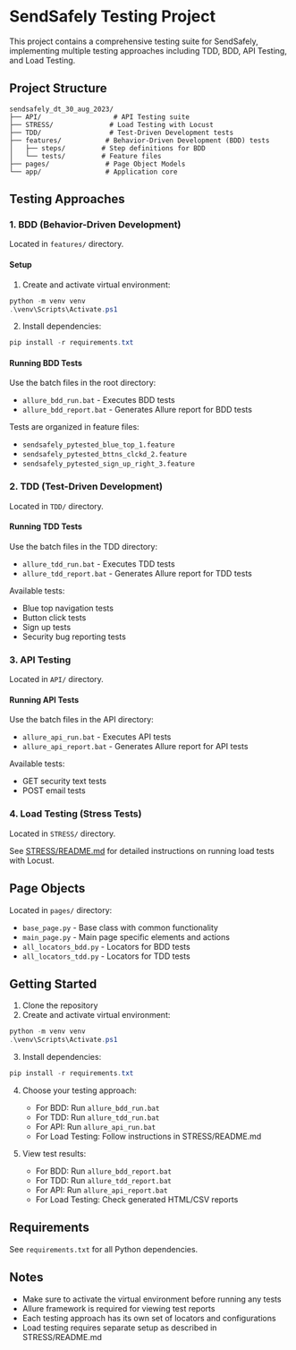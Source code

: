 # SendSafely Testing Project

This project contains a comprehensive testing suite for SendSafely, implementing multiple testing approaches including TDD, BDD, API Testing, and Load Testing.

## Project Structure

```
sendsafely_dt_30_aug_2023/
├── API/                  # API Testing suite
├── STRESS/              # Load Testing with Locust
├── TDD/                 # Test-Driven Development tests
├── features/           # Behavior-Driven Development (BDD) tests
│   ├── steps/         # Step definitions for BDD
│   └── tests/         # Feature files
├── pages/              # Page Object Models
└── app/                # Application core
```

## Testing Approaches

### 1. BDD (Behavior-Driven Development)
Located in `features/` directory.

#### Setup
1. Create and activate virtual environment:
```powershell
python -m venv venv
.\venv\Scripts\Activate.ps1
```

2. Install dependencies:
```powershell
pip install -r requirements.txt
```

#### Running BDD Tests
Use the batch files in the root directory:
- `allure_bdd_run.bat` - Executes BDD tests
- `allure_bdd_report.bat` - Generates Allure report for BDD tests

Tests are organized in feature files:
- `sendsafely_pytested_blue_top_1.feature`
- `sendsafely_pytested_bttns_clckd_2.feature`
- `sendsafely_pytested_sign_up_right_3.feature`

### 2. TDD (Test-Driven Development)
Located in `TDD/` directory.

#### Running TDD Tests
Use the batch files in the TDD directory:
- `allure_tdd_run.bat` - Executes TDD tests
- `allure_tdd_report.bat` - Generates Allure report for TDD tests

Available tests:
- Blue top navigation tests
- Button click tests
- Sign up tests
- Security bug reporting tests

### 3. API Testing
Located in `API/` directory.

#### Running API Tests
Use the batch files in the API directory:
- `allure_api_run.bat` - Executes API tests
- `allure_api_report.bat` - Generates Allure report for API tests

Available tests:
- GET security text tests
- POST email tests

### 4. Load Testing (Stress Tests)
Located in `STRESS/` directory.

See [STRESS/README.md](STRESS/README.md) for detailed instructions on running load tests with Locust.

## Page Objects
Located in `pages/` directory:
- `base_page.py` - Base class with common functionality
- `main_page.py` - Main page specific elements and actions
- `all_locators_bdd.py` - Locators for BDD tests
- `all_locators_tdd.py` - Locators for TDD tests

## Getting Started

1. Clone the repository
2. Create and activate virtual environment:
```powershell
python -m venv venv
.\venv\Scripts\Activate.ps1
```

3. Install dependencies:
```powershell
pip install -r requirements.txt
```

4. Choose your testing approach:
   - For BDD: Run `allure_bdd_run.bat`
   - For TDD: Run `allure_tdd_run.bat`
   - For API: Run `allure_api_run.bat`
   - For Load Testing: Follow instructions in STRESS/README.md

5. View test results:
   - For BDD: Run `allure_bdd_report.bat`
   - For TDD: Run `allure_tdd_report.bat`
   - For API: Run `allure_api_report.bat`
   - For Load Testing: Check generated HTML/CSV reports

## Requirements
See `requirements.txt` for all Python dependencies.

## Notes
- Make sure to activate the virtual environment before running any tests
- Allure framework is required for viewing test reports
- Each testing approach has its own set of locators and configurations
- Load testing requires separate setup as described in STRESS/README.md